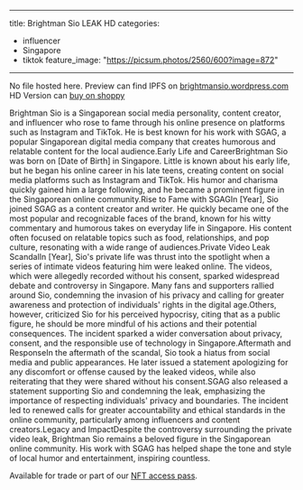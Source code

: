 
---
title: Brightman Sio LEAK HD
categories:
- influencer
- Singapore
- tiktok
feature_image: "https://picsum.photos/2560/600?image=872"
---

No file hosted here. Preview can find IPFS on [brightmansio.wordpress.com](https://brightmansio.wordpress.com) HD Version can [buy on shoppy](https://shoppy.gg/@heynathanlum)


Brightman Sio is a Singaporean social media personality, content creator, and influencer who rose to fame through his online presence on platforms such as Instagram and TikTok. He is best known for his work with SGAG, a popular Singaporean digital media company that creates humorous and relatable content for the local audience.Early Life and CareerBrightman Sio was born on [Date of Birth] in Singapore. Little is known about his early life, but he began his online career in his late teens, creating content on social media platforms such as Instagram and TikTok. His humor and charisma quickly gained him a large following, and he became a prominent figure in the Singaporean online community.Rise to Fame with SGAGIn [Year], Sio joined SGAG as a content creator and writer. He quickly became one of the most popular and recognizable faces of the brand, known for his witty commentary and humorous takes on everyday life in Singapore. His content often focused on relatable topics such as food, relationships, and pop culture, resonating with a wide range of audiences.Private Video Leak ScandalIn [Year], Sio's private life was thrust into the spotlight when a series of intimate videos featuring him were leaked online. The videos, which were allegedly recorded without his consent, sparked widespread debate and controversy in Singapore. Many fans and supporters rallied around Sio, condemning the invasion of his privacy and calling for greater awareness and protection of individuals' rights in the digital age.Others, however, criticized Sio for his perceived hypocrisy, citing that as a public figure, he should be more mindful of his actions and their potential consequences. The incident sparked a wider conversation about privacy, consent, and the responsible use of technology in Singapore.Aftermath and ResponseIn the aftermath of the scandal, Sio took a hiatus from social media and public appearances. He later issued a statement apologizing for any discomfort or offense caused by the leaked videos, while also reiterating that they were shared without his consent.SGAG also released a statement supporting Sio and condemning the leak, emphasizing the importance of respecting individuals' privacy and boundaries. The incident led to renewed calls for greater accountability and ethical standards in the online community, particularly among influencers and content creators.Legacy and ImpactDespite the controversy surrounding the private video leak, Brightman Sio remains a beloved figure in the Singaporean online community. His work with SGAG has helped shape the tone and style of local humor and entertainment, inspiring countless.

<!-- more -->


Available for trade or part of our [NFT access pass](https://opensea.io/collection/wahtoon-com-mdrt-lifetime).
